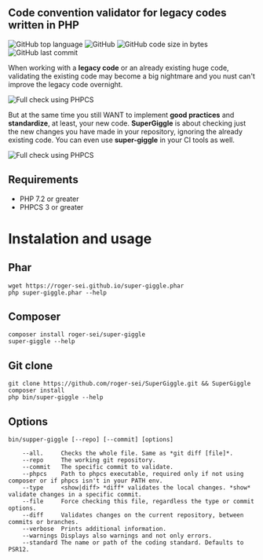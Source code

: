 ## Code convention validator for legacy codes written in PHP

![GitHub top language](https://img.shields.io/github/languages/top/roger-sei/SuperGiggle?style=for-the-badge)
![GitHub](https://img.shields.io/github/license/roger-sei/SuperGiggle?style=for-the-badge)
![GitHub code size in bytes](https://img.shields.io/github/languages/code-size/roger-sei/SuperGiggle?style=for-the-badge)
![GitHub last commit](https://img.shields.io/github/last-commit/roger-sei/SuperGiggle?style=for-the-badge)

When working with a **legacy code** or an already existing huge code, validating the existing code may become a big nightmare and you nust can't improve the legacy code overnight.

![Full check using PHPCS](https://roger-sei.github.io/assets/phpcs.gif)

But at the same time you still WANT to implement **good practices** and **standardize**, at least, your new code. **SuperGiggle** is about checking just the new changes you have made in your repository, ignoring the already existing code. You can even use **super-giggle** in your CI tools as well.

![Full check using PHPCS](https://roger-sei.github.io/assets/super-giggle.gif)

## Requirements
- PHP 7.2 or greater
- PHPCS 3 or greater

# Instalation and usage

## Phar

    wget https://roger-sei.github.io/super-giggle.phar
    php super-giggle.phar --help

## Composer
    composer install roger-sei/super-giggle
    super-giggle --help

## Git clone

    git clone https://github.com/roger-sei/SuperGiggle.git && SuperGiggle
    composer install
    php bin/super-giggle --help

## Options
    bin/supper-giggle [--repo] [--commit] [options]
```
    --all.     Checks the whole file. Same as *git diff [file]*.
    --repo     The working git repository.
    --commit   The specific commit to validate.
    --phpcs    Path to phpcs executable, required only if not using composer or if phpcs isn't in your PATH env.
    --type     <show|diff> *diff* validates the local changes. *show* validate changes in a specific commit.
    --file     Force checking this file, regardless the type or commit options.
    --diff     Validates changes on the current repository, between commits or branches.
    --verbose  Prints additional information.
    --warnings Displays also warnings and not only errors.
    --standard The name or path of the coding standard. Defaults to PSR12.
```
